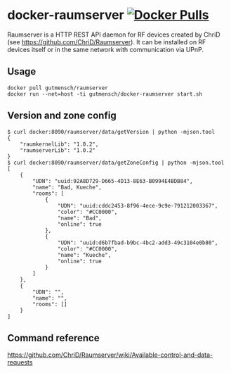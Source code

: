 # docker-raumserver [![Docker Pulls](https://img.shields.io/docker/pulls/gutmensch/raumserver.svg)](https://registry.hub.docker.com/u/gutmensch/raumserver/)

Raumserver is a HTTP REST API daemon for RF devices created by ChriD (see https://github.com/ChriD/Raumserver). It can be installed on RF devices itself or in the same network with communication via UPnP.

## Usage
```
docker pull gutmensch/raumserver
docker run --net=host -ti gutmensch/docker-raumserver start.sh
```

## Version and zone config
```
$ curl docker:8090/raumserver/data/getVersion | python -mjson.tool
{
    "raumkernelLib": "1.0.2",
    "raumserverLib": "1.0.2"
}
$ curl docker:8090/raumserver/data/getZoneConfig | python -mjson.tool
[
    {
        "UDN": "uuid:92A8D729-D665-4D13-8E63-B0994E4BDB84",
        "name": "Bad, Kueche",
        "rooms": [
            {
                "UDN": "uuid:cddc2453-8f96-4ece-9c9e-791212003367",
                "color": "#CC0000",
                "name": "Bad",
                "online": true
            },
            {
                "UDN": "uuid:d6b7fbad-b9bc-4bc2-add3-49c3104e0b80",
                "color": "#CC0000",
                "name": "Kueche",
                "online": true
            }
        ]
    },
    {
        "UDN": "",
        "name": "",
        "rooms": []
    }
]
```

## Command reference
https://github.com/ChriD/Raumserver/wiki/Available-control-and-data-requests
